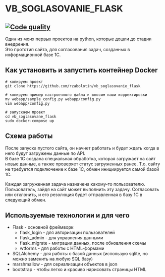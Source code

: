 # VB_SOGLASOVANIE_FLASK
[![Code quality](https://github.com/rzabolotin/vb_soglasovanie_flask/actions/workflows/code-quality.yml/badge.svg?branch=master)](https://github.com/rzabolotin/vb_soglasovanie_flask/actions/workflows/code-quality.yml)
---
Один из моих первых проектов на python, которые дошли до стадии внедрения.  
Это прототип сайта, для согласования задач, созданных в информационной базе 1С.


## Как установить и запустить контейнер Docker

```
# копируем проект
git clone https://github.com/rzabolotin/vb_soglasovanie_flask
```

```
# копируем пример настроечного файла и вносим наши корректировки
mv webapp/sample_config.py webapp/config.py
vim webapp/config.py 
```

```
# запускаем проект
cd vb_soglasovane_flask
sudo docker-compose up
```

## Схема работы
После запуска пустого сайта, он начнет работать и будет ждать когда в него будут загружены данные по API.  
В базе 1С создана специальная обработка, которая загружает на сайт новые данные, а также проверяет статус загруженных ранее.
Т.о. сайту не требуется подключение к базе 1С, обмен инициируется самой базой 1С.

Каждая загруженная задача назначена какому-то пользователю.  
Пользователь, зайдя на сайт может выполнить эту задачу.
Согласовать или отклонить, и его резолюция будет отправленная в базу 1С в следующий обмен.



## Используемые технологии и для чего
* Flask - основной фреймворк
    * flask_login - для авторизации пользователей
    * flask_admin - для управления данными
    * flask_migrate - миграции данных, после обновления схемы
    * wtforms - для работы с HTML-формами
* SQLAlchemy - для работы с базой данных (использую sqlite, но можно заменить на любую SQL базу)  
* marshmallow - для сериализации объектов в json
* bootstrap - чтобы легко и красиво нарисовать страницы HTML


